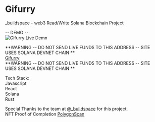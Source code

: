# Gifurry  
_buildspace - web3 Read/Write Solana Blockchain Project  
  
-- DEMO --  
![Gifurry Live Demn](/GifurryDemo.gif)  
  
**WARNING -- DO NOT SEND LIVE FUNDS TO THIS ADDRESS -- SITE USES SOLANA DEVNET CHAIN **  
[Gifurry](https://jetgoof.github.io/Gifurry/)  
**WARNING -- DO NOT SEND LIVE FUNDS TO THIS ADDRESS -- SITE USES SOLANA DEVNET CHAIN **  
  
Tech Stack:  
Javascript  
React  
Solana  
Rust  
  
Special Thanks to the team at [@_buildspace](https://twitter.com/_buildspace) for this project.  
NFT Proof of Completion [PolygonScan](https://polygonscan.com/tx/0x7d7d3f1ba06e4aa8e31ebf8b1c549b56d5a6c0c280e6fbe4bf512e863e86a083)
